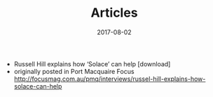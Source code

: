 ﻿---
title: "Articles"
date: 2017-08-02
layout: "about"
menu: "main"
weight: 70
comments: false
---
- Russell Hill explains how ‘Solace’ can help [download]
 - originally posted in Port Macquaire Focus http://focusmag.com.au/pmq/interviews/russel-hill-explains-how-solace-can-help